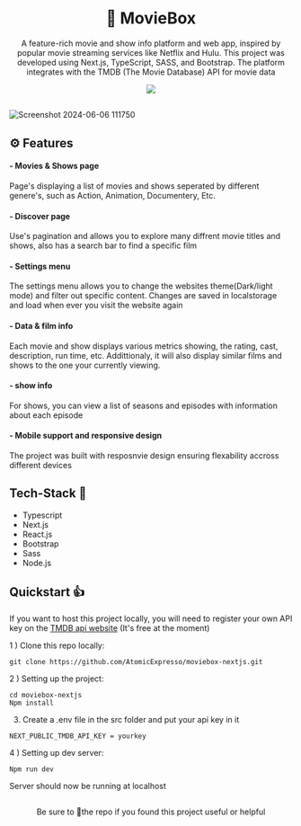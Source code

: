 <h1 align="center">🍿 MovieBox</h1>

<p align="center">A feature-rich movie and show info platform and web app, inspired by popular movie streaming services like Netflix and Hulu. This project was developed using Next.js, TypeScript, SASS, and Bootstrap. The platform integrates with the TMDB (The Movie Database) API for movie data</p>

<p align="center"><a href="https://moviebox-nextjs-qdnyfio8x-atomics-projects-e6f17228.vercel.app/"><img src="https://img.shields.io/badge/Live preview-1DA1F2?style=for-the-badge&logoColor=white"></img></a>

##

![Screenshot 2024-06-06 111750](https://github.com/AtomicExpresso/moviebox-nextjs/assets/156177896/d5591868-9b9c-4b10-a40b-1d747cc484db)

## ⚙️ Features

#### - Movies & Shows page
Page's displaying a list of movies and shows seperated by different genere's, such as Action, Animation, Documentery, Etc.

#### - Discover page
Use's pagination and allows you to explore many diffrent movie titles and shows, also has a search bar to find a specific film

#### - Settings menu
The settings menu allows you to change the websites theme(Dark/light mode) and filter out specific content. Changes are saved in localstorage and load when ever you visit the website again

#### - Data & film info
Each movie and show displays various metrics showing, the rating, cast, description, run time, etc. Addittionaly, it will also display similar films and shows to the one your currently viewing.

#### - show info
For shows, you can view a list of seasons and episodes with information about each episode

#### - Mobile support and responsive design
The project was built with resposnvie design ensuring flexability accross different devices

## Tech-Stack 📝
- Typescript
- Next.js
- React.js
- Bootstrap
- Sass
- Node.js

## Quickstart 👍
If you want to host this project locally, you will need to register your own API key on the <a href="https://www.themoviedb.org/?language=en-US">TMDB api website</a> (It's free at the moment)

1 ) Clone this repo locally:

```
git clone https://github.com/AtomicExpresso/moviebox-nextjs.git
```

2 ) Setting up the project:
```
cd moviebox-nextjs
Npm install
```
3) Create a .env file in the src folder and put your api key in it

```
NEXT_PUBLIC_TMDB_API_KEY = yourkey
```

4 ) Setting up dev server:

```
Npm run dev
```

Server should now be running at localhost


##
<p align="center">Be sure to 🌟the repo if you found this project useful or helpful</p>
